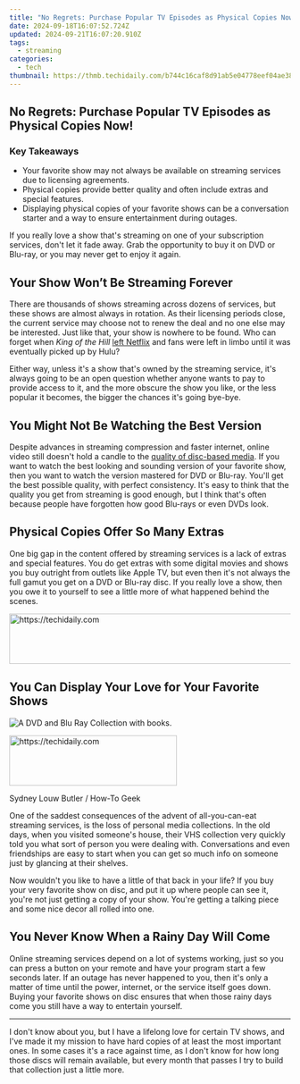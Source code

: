 ```yaml
---
title: "No Regrets: Purchase Popular TV Episodes as Physical Copies Now!"
date: 2024-09-18T16:07:52.724Z
updated: 2024-09-21T16:07:20.910Z
tags:
  - streaming
categories:
  - tech
thumbnail: https://thmb.techidaily.com/b744c16caf8d91ab5e04778eef04ae38bd5e09c87e85e6ab4edefd7b2e2e0090.jpg
---
```


## No Regrets: Purchase Popular TV Episodes as Physical Copies Now!

### Key Takeaways

* Your favorite show may not always be available on streaming services due to licensing agreements.
* Physical copies provide better quality and often include extras and special features.
* Displaying physical copies of your favorite shows can be a conversation starter and a way to ensure entertainment during outages.

 If you really love a show that's streaming on one of your subscription services, don't let it fade away. Grab the opportunity to buy it on DVD or Blu-ray, or you may never get to enjoy it again.

##  Your Show Won’t Be Streaming Forever

 There are thousands of shows streaming across dozens of services, but these shows are almost always in rotation. As their licensing periods close, the current service may choose not to renew the deal and no one else may be interested. Just like that, your show is nowhere to be found. Who can forget when _King of the Hill_ [left Netflix](https://www.whats-on-netflix.com/news/king-of-the-hill-wont-be-returning-to-netflix/) and fans were left in limbo until it was eventually picked up by Hulu?

 Either way, unless it's a show that's owned by the streaming service, it's always going to be an open question whether anyone wants to pay to provide access to it, and the more obscure the show you like, or the less popular it becomes, the bigger the chances it's going bye-bye.

##  You Might Not Be Watching the Best Version

 Despite advances in streaming compression and faster internet, online video still doesn't hold a candle to the [quality of disc-based media](https://facebook.techidaily.com/digital-harmony-taking-leisinasse-using-facebook-timer/). If you want to watch the best looking and sounding version of your favorite show, then you want to watch the version mastered for DVD or Blu-ray. You'll get the best possible quality, with perfect consistency. It's easy to think that the quality you get from streaming is good enough, but I think that's often because people have forgotten how good Blu-rays or even DVDs look.

##  Physical Copies Offer So Many Extras

 One big gap in the content offered by streaming services is a lack of extras and special features. You do get extras with some digital movies and shows you buy outright from outlets like Apple TV, but even then it's not always the full gamut you get on a DVD or Blu-ray disc. If you really love a show, then you owe it to yourself to see a little more of what happened behind the scenes.

<!-- affiliate ads begin -->
<a href="https://aligracehair.sjv.io/c/5597632/1868575/19272" target="_top" id="1868575">
  <img src="//a.impactradius-go.com/display-ad/19272-1868575" border="0" alt="https://techidaily.com" width="728" height="90"/>
</a>
<img height="0" width="0" src="https://aligracehair.sjv.io/i/5597632/1868575/19272" style="position:absolute;visibility:hidden;" border="0" />
<!-- affiliate ads end -->

##  You Can Display Your Love for Your Favorite Shows

![A DVD and Blu Ray Collection with books.](https://static1.howtogeekimages.com/wordpress/wp-content/uploads/2024/05/dvd-and-blu-ray-collection.jpeg) 

<!-- affiliate ads begin -->
<a href="https://aligracehair.sjv.io/c/5597632/1868571/19272" target="_top" id="1868571">
  <img src="//a.impactradius-go.com/display-ad/19272-1868571" border="0" alt="https://techidaily.com" width="300" height="90"/>
</a>
<img height="0" width="0" src="https://aligracehair.sjv.io/i/5597632/1868571/19272" style="position:absolute;visibility:hidden;" border="0" />
<!-- affiliate ads end -->

Sydney Louw Butler / How-To Geek

 One of the saddest consequences of the advent of all-you-can-eat streaming services, is the loss of personal media collections. In the old days, when you visited someone's house, their VHS collection very quickly told you what sort of person you were dealing with. Conversations and even friendships are easy to start when you can get so much info on someone just by glancing at their shelves.

 Now wouldn't you like to have a little of that back in your life? If you buy your very favorite show on disc, and put it up where people can see it, you're not just getting a copy of your show. You're getting a talking piece and some nice decor all rolled into one.

##  You Never Know When a Rainy Day Will Come

 Online streaming services depend on a lot of systems working, just so you can press a button on your remote and have your program start a few seconds later. If an outage has never happened to you, then it's only a matter of time until the power, internet, or the service itself goes down. Buying your favorite shows on disc ensures that when those rainy days come you still have a way to entertain yourself.

---

 I don't know about you, but I have a lifelong love for certain TV shows, and I've made it my mission to have hard copies of at least the most important ones. In some cases it's a race against time, as I don't know for how long those discs will remain available, but every month that passes I try to build that collection just a little more.

##

<ins class="adsbygoogle"
     style="display:block"
     data-ad-format="autorelaxed"
     data-ad-client="ca-pub-7571918770474297"
     data-ad-slot="1223367746"></ins>

<ins class="adsbygoogle"
     style="display:block"
     data-ad-client="ca-pub-7571918770474297"
     data-ad-slot="8358498916"
     data-ad-format="auto"
     data-full-width-responsive="true"></ins>




